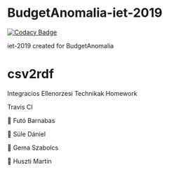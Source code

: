 # BudgetAnomalia-iet-2019

[![Codacy Badge](https://api.codacy.com/project/badge/Grade/0283f198f7444bd9b379e649fa6f08ab)](https://app.codacy.com/app/futobarna/BudgetAnomalia-iet-2019?utm_source=github.com&utm_medium=referral&utm_content=BME-MIT-IET/BudgetAnomalia-iet-2019&utm_campaign=Badge_Grade_Dashboard)

iet-2019 created for BudgetAnomalia

# csv2rdf
Integracios Ellenorzesi Technikak Homework

Travis CI

🐧  Futó Barnabas

🎃  Süle Dániel

🐥  Gema Szabolcs

🐷  Huszti Martin
